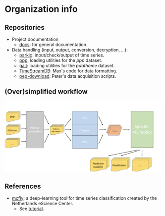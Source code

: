 # Organization info

## Repositories

- Project documentation
    - [docs](https://github.com/biomarkersParkinson/docs): for general documentation.
- Data handling (input, output, conversion, decryption, ...):
    - [parkio](https://github.com/biomarkersParkinson/parkio): input/check/output of time series.
    - [ppp](https://github.com/biomarkersParkinson/ppp): loading utilities for the _ppp_ dataset.
    - [gait](https://github.com/biomarkersParkinson/gait): loading utilities for the _pdathome_ dataset.
    - [TimeStreamDB](https://github.com/biomarkersParkinson/TimeStreamDB): Max's code for data formatting.
    - [pep-download](https://github.com/biomarkersParkinson/pep-download): Peter's data acquisition scripts.

## (Over)simplified workflow

![](img/workflow.png)

## References

- [mcfly](https://github.com/NLeSC/mcfly): a deep-learning tool for time series classification created by the Netherlands eScience Center.
    - See [tutorial](https://blog.esciencecenter.nl/mcfly-an-easy-to-use-tool-for-deep-learning-for-time-series-classification-b2ee6b9419c2).
